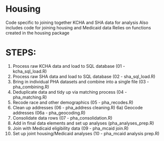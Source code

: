 # Housing
Code specific to joining together KCHA and SHA data for analysis
Also includes code for joining housing and Medicaid data
Relies on functions created in the housing package

# STEPS:
1) Process raw KCHA data and load to SQL database (01 - kcha_sql_load.R)
2) Process raw SHA data and load to SQL database (02 - sha_sql_load.R)
3) Bring in individual PHA datasets and combine into a single file (03 - pha_combining.R)
4) Deduplicate data and tidy up via matching process (04 - pha_matching.R)
5) Recode race and other demographics (05 - pha_recodes.R)
6) Clean up addresses (06 - pha_address cleaning.R)
6a) Geocode addresses (06a - pha_geocoding.R)
7) Consolidate data rows (07 - pha_consolidation.R)
8) Add in final data elements and set up analyses (pha_analyses_prep.R)
9) Join with Medicaid eligibility data (09 - pha_mcaid join.R)
10) Set up joint housing/Medicaid analyses (10 - pha_mcaid analysis prep.R)
